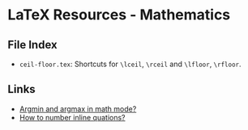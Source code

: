 # LaTeX Resources - Mathematics

## File Index

* `ceil-floor.tex`: Shortcuts for `\lceil`, `\rceil` and `\lfloor`, `\rfloor`.

## Links

* [Argmin and argmax in math mode?](http://tex.stackexchange.com/questions/5223/command-for-argmin-or-argmax)
* [How to number inline quations?](http://tex.stackexchange.com/questions/112810/how-to-number-an-inline-math-equation)